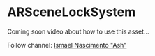 # ARSceneLockSystem

Coming soon video about how to use this asset...

Follow channel: [Ismael Nascimento "Ash"](https://www.youtube.com/ismaelnascimento)
